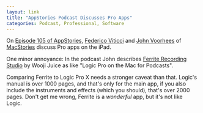 ```yaml
---
layout: link
title: "AppStories Podcast Discusses Pro Apps"
categories: Podcast, Professional, Software
---
```


On [Episode 105 of AppStories](https://appstories.net/episodes/105/), [Federico Viticci](https://twitter.com/viticci) and [John Voorhees](https://twitter.com/johnvoorhees) of [MacStories](https://www.macstories.net/) discuss Pro apps on the iPad.

One minor annoyance: In the podcast John describes [Ferrite Recording Studio](https://www.wooji-juice.com/products/ferrite/) by Wooji Juice as like "Logic Pro on the Mac for Podcasts".

Comparing Ferrite to Logic Pro X needs a stronger caveat than that. Logic's manual is over 1000 pages, and that's only for the main app, if you also include the instruments and effects (which you should), that's over 2000 pages. Don't get me wrong, Ferrite is a *wonderful* app, but it's not like Logic.
